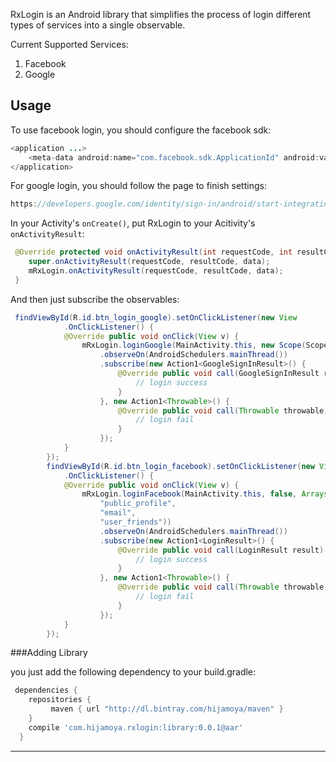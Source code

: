 
RxLogin is an Android library that simplifies the process of login different types of services into a single observable.

Current Supported Services:<br/>
1. Facebook<br/>
2. Google<br/>

Usage
-----

To use facebook login, you should configure the facebook sdk:

```java
<application ...>
    <meta-data android:name="com.facebook.sdk.ApplicationId" android:value="your-fb-app-id-here"/>
</application>
```

For google login, you should follow the page to finish settings:

```java
https://developers.google.com/identity/sign-in/android/start-integrating
```

In your Activity's ```onCreate()```, put RxLogin to your Acitivity's ```onActivityResult```:

```java
 @Override protected void onActivityResult(int requestCode, int resultCode, Intent data) {
    super.onActivityResult(requestCode, resultCode, data);
    mRxLogin.onActivityResult(requestCode, resultCode, data);
 }
```

And then just subscribe the observables:

```java
 findViewById(R.id.btn_login_google).setOnClickListener(new View
            .OnClickListener() {
            @Override public void onClick(View v) {
                mRxLogin.loginGoogle(MainActivity.this, new Scope(Scopes.PLUS_LOGIN))
                    .observeOn(AndroidSchedulers.mainThread())
                    .subscribe(new Action1<GoogleSignInResult>() {
                        @Override public void call(GoogleSignInResult result) {
                            // login success
                        }
                    }, new Action1<Throwable>() {
                        @Override public void call(Throwable throwable) {
                            // login fail
                        }
                    });
            }
        });
        findViewById(R.id.btn_login_facebook).setOnClickListener(new View
            .OnClickListener() {
            @Override public void onClick(View v) {
                mRxLogin.loginFacebook(MainActivity.this, false, Arrays.asList(
                    "public_profile",
                    "email",
                    "user_friends"))
                    .observeOn(AndroidSchedulers.mainThread())
                    .subscribe(new Action1<LoginResult>() {
                        @Override public void call(LoginResult result) {
                            // login success
                        }
                    }, new Action1<Throwable>() {
                        @Override public void call(Throwable throwable) {
                            // login fail
                        }
                    });
            }
        });
```
###Adding Library

you just add the following dependency to your build.gradle:

```groovy
 dependencies {
    repositories {
         maven { url "http://dl.bintray.com/hijamoya/maven" }
    }
    compile 'com.hijamoya.rxlogin:library:0.0.1@aar'
  }
```


-----